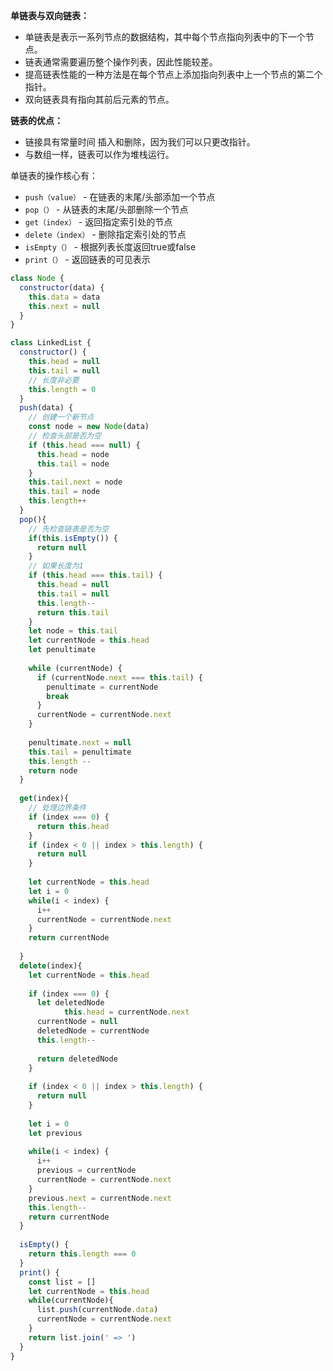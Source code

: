 **单链表与双向链表：**

- 单链表是表示一系列节点的数据结构，其中每个节点指向列表中的下一个节点。
- 链表通常需要遍历整个操作列表，因此性能较差。
- 提高链表性能的一种方法是在每个节点上添加指向列表中上一个节点的第二个指针。
- 双向链表具有指向其前后元素的节点。

**链表的优点：**

- 链接具有常量时间 插入和删除，因为我们可以只更改指针。
- 与数组一样，链表可以作为堆栈运行。





单链表的操作核心有：

- `push（value）` - 在链表的末尾/头部添加一个节点
- `pop（）` - 从链表的末尾/头部删除一个节点
- `get（index）` - 返回指定索引处的节点
- `delete（index）` - 删除指定索引处的节点
- `isEmpty（）` - 根据列表长度返回true或false
- `print（）` - 返回链表的可见表示

```js
class Node {
  constructor(data) {
    this.data = data
    this.next = null
  }
}

class LinkedList {
  constructor() {
    this.head = null
    this.tail = null
    // 长度非必要
    this.length = 0
  }
  push(data) {
    // 创建一个新节点
    const node = new Node(data)
    // 检查头部是否为空
    if (this.head === null) {
      this.head = node
      this.tail = node
    } 
    this.tail.next = node
    this.tail = node
    this.length++
  }
  pop(){
    // 先检查链表是否为空
    if(this.isEmpty()) {
      return null
    } 
    // 如果长度为1
    if (this.head === this.tail) {
      this.head = null
      this.tail = null
      this.length--
      return this.tail
    }
    let node = this.tail
    let currentNode = this.head
    let penultimate
    
    while (currentNode) {
      if (currentNode.next === this.tail) {
        penultimate = currentNode
        break
      }
      currentNode = currentNode.next
    }
    
    penultimate.next = null
    this.tail = penultimate
    this.length --
    return node
  }
  
  get(index){
    // 处理边界条件
    if (index === 0) {
      return this.head
    }
    if (index < 0 || index > this.length) {
      return null
    }
    
    let currentNode = this.head
    let i = 0
    while(i < index) {
      i++
      currentNode = currentNode.next
    }
    return currentNode
    
  }
  delete(index){
    let currentNode = this.head
    
    if (index === 0) {
      let deletedNode
			this.head = currentNode.next
      currentNode = null
      deletedNode = currentNode
      this.length--
      
      return deletedNode
    }
    
    if (index < 0 || index > this.length) {
      return null
    }
    
    let i = 0
    let previous
    
    while(i < index) {
      i++
      previous = currentNode
      currentNode = currentNode.next
    }
    previous.next = currentNode.next
    this.length--
    return currentNode
  }
  
  isEmpty() {
    return this.length === 0
  }
  print() {
    const list = []
    let currentNode = this.head
    while(currentNode){
      list.push(currentNode.data)
      currentNode = currentNode.next
    }
    return list.join(' => ')
  }
}

```

